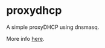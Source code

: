 # proxydhcp
A simple proxyDHCP using dnsmasq.

More info [here].

[here]: https://gmagno.github.io/2019/05/quick-setup-of-a-proxydhcp-with-dnsmasq-and-pxe-boot/
